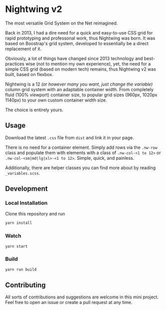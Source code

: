 # Nightwing v2

The most versatile Grid System on the Net reimagined.

Back in 2013, I had a dire need for a quick and easy-to-use CSS grid for rapid prototyping and professonal work, thus Nightwing was born. It was based on Boostrap's grid system, developed to essentially be a direct replacement of it.

Obviously, a lot of things have changed since 2013 technology and best-practices wise (not to mention my own experience), yet, the need for a simple CSS grid (based on modern tech) remains, thus Nightwing v2 was built, based on flexbox.

Nightwing is a 12 _(or however many you want, just change the variable)_ column grid system with an adaptable container width. From completely fluid (100% viewport) container size, to popular grid sizes (960px, 1020px 1140px) to your own custom container width size.

The choice is entirely yours.

## Usage

Download the latest `.css` file from `dist` and link it in your page.

There is no need for a container element. Simply add rows via the `.nw-row` class and populate them with elements with a class of `.nw-col-<1 to 12>` or `.nw-col-<sm|md|lg|xl>-<1 to 12>`. Simple, quick, and painless.

Additionally, there are helper classes you can find more about by reading `_variables.scss`.

## Development

### Local Installation

Clone this repository and run

```bash
yarn install
```

### Watch

```bash
yarn start
```

### Build

```bash
yarn run build
```

## Contributing

All sorts of contributions and suggestions are welcome in this mini project. Feel free to open an issue or create a pull request at any time.
